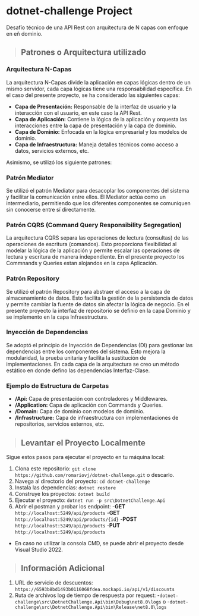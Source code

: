 # dotnet-challenge Project
Desafío técnico de una API Rest con arquitectura de N capas con enfoque en eñ dominio.


>## Patrones o Arquitectura utilizado

### Arquitectura N-Capas

La arquitectura N-Capas divide la aplicación en capas lógicas dentro de un mismo servidor, cada capa lógicas tiene una responsabilidad específica. En el caso del presente proyecto, se ha considerado las siguientes capas:

- **Capa de Presentación:** Responsable de la interfaz de usuario y la interacción con el usuario, en este caso la API Rest.
- **Capa de Aplicación:** Contiene la lógica de la aplicación y orquesta las interacciones entre la capa de presentación y la capa de dominio.
- **Capa de Dominio:** Enfocada en la lógica empresarial y los modelos de dominio.
- **Capa de Infraestructura:** Maneja detalles técnicos como acceso a datos, servicios externos, etc.

Asimismo, se utilizó los siguiente patrones:
### Patrón Mediator
Se utilizó el patrón Mediator para desacoplar los componentes del sistema y facilitar la comunicación entre ellos. El Mediator actúa como un intermediario, permitiendo que los diferentes componentes se comuniquen sin conocerse entre sí directamente.

### Patrón CQRS (Command Query Responsibility Segregation)

La arquitectura CQRS separa las operaciones de lectura (consultas) de las operaciones de escritura (comandos). Esto proporciona flexibilidad al modelar la lógica de la aplicación y permite escalar las operaciones de lectura y escritura de manera independiente.
En el presente proyecto los Commnands y Queries estan alojandos en la capa Aplicación.

### Patrón Repository

Se utilizó el patrón Repository para abstraer el acceso a la capa de almacenamiento de datos. Esto facilita la gestión de la persistencia de datos y permite cambiar la fuente de datos sin afectar la lógica de negocio.
En el presente proyecto la interfaz de repositorio se definio en la capa Dominio y se implemento en la capa Infraestructura.

### Inyección de Dependencias

Se adoptó el principio de Inyección de Dependencias (DI) para gestionar las dependencias entre los componentes del sistema. Esto mejora la modularidad, la prueba unitaria y facilita la sustitución de implementaciones.
En cada capa de la arquitectura se creo un método estático en donde defino las dependencias Interfaz-Clase.


### Ejemplo de Estructura de Carpetas

- **/Api:** Capa de presentación con controladores y Middlewares.
- **/Application:** Capa de aplicación con Commands y Queries.
- **/Domain:** Capa de dominio con modelos de dominio.
- **/Infrastructure:** Capa de infraestructura con implementaciones de repositorios, servicios externos, etc.



>## Levantar el Proyecto Localmente

Sigue estos pasos para ejecutar el proyecto en tu máquina local:

1. Clona este repositorio: `git clone https://github.com/romariovj/dotnet-challenge.git` o descarlo.
2. Navega al directorio del proyecto: `cd dotnet-challenge`
3. Instala las dependencias: `dotnet restore`
4. Construye los proyectos: `dotnet build`
5. Ejecutar el proyecto: `dotnet run -p src\DotnetChallenge.Api`
6. Abrir el postman y probar los endpoint:
-**GET** `http://localhost:5249/api/products`
-**GET** `http://localhost:5249/api/products/{id}`
-**POST** `http://localhost:5249/api/products`
-**PUT** `http://localhost:5249/api/products`

* En caso no utilizar la consola CMD, se puede abrir el proyecto desde Visual Studio 2022.

>## Información Adicional
1. URL de servicio de descuentos: `https://6593b8bd1493b0116068fdea.mockapi.io/api/v1/discounts`
2. Ruta de archivos log de tiempo de respuesta por request:
-`dotnet-challenge\src\DotnetChallenge.Api\bin\Debug\net8.0\logs` o
-`dotnet-challenge\src\DotnetChallenge.Api\bin\Release\net8.0\logs`


